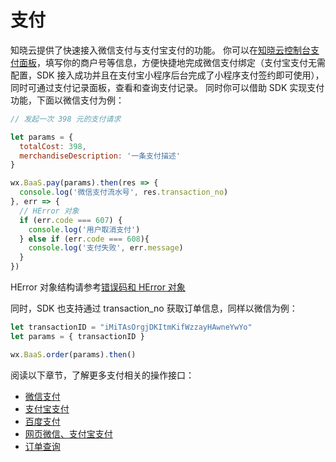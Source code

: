 <!-- ex_nonav -->

# 支付

知晓云提供了快速接入微信支付与支付宝支付的功能。
你可以在[知晓云控制台支付面板](https://cloud.minapp.com/dashboard/#/app/payment/config/)，填写你的商户号等信息，方便快捷地完成微信支付绑定（支付宝支付无需配置，SDK 接入成功并且在支付宝小程序后台完成了小程序支付签约即可使用），
同时可通过支付记录面板，查看和查询支付记录。
同时你可以借助 SDK 实现支付功能，下面以微信支付为例：

```js
// 发起一次 398 元的支付请求

let params = {
  totalCost: 398,
  merchandiseDescription: '一条支付描述'
}

wx.BaaS.pay(params).then(res => {
  console.log('微信支付流水号', res.transaction_no)
}, err => {
  // HError 对象
  if (err.code === 607) {
    console.log('用户取消支付')
  } else if (err.code === 608){
    console.log('支付失败', err.message)
  }
})
```

HError 对象结构请参考[错误码和 HError 对象](/js-sdk/error-code.md)

同时，SDK 也支持通过 transaction_no 获取订单信息，同样以微信为例：

```js
let transactionID = "iMiTAsOrgjDKItmKifWzzayHAwneYwYo"
let params = { transactionID }

wx.BaaS.order(params).then()
```

阅读以下章节，了解更多支付相关的操作接口：

* [微信支付](./wechat-pay.md)
* [支付宝支付](./alipay-pay.md)
* [百度支付](./baidu-pay.md)
* [网页微信、支付宝支付](./web.md)
* [订单查询](./order.md)
